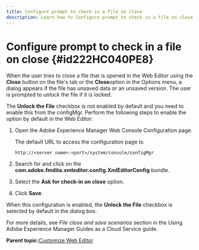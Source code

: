 ```yaml
---
title: Configure prompt to check in a file on close
description: Learn how to Configure prompt to check in a file on close
---
```


# Configure prompt to check in a file on close {#id222HC040PE8}

When the user tries to close a file that is opened in the Web Editor using the **Close** button on the file's tab or the **Close**option in the Options menu, a dialog appears if the file has unsaved data or an unsaved version. The user is prompted to unlock the file if it is locked.

The **Unlock the File** checkbox is not enabled by default and you need to enable this from the configMgr. Perform the following steps to enable the option by default in the Web Editor:

1.  Open the Adobe Experience Manager Web Console Configuration page.

    The default URL to access the configuration page is:

    ```http
    http://<server name>:<port>/system/console/configMgr
    ```

1.  Search for and click on the **com.adobe.fmdita.xmleditor.config.XmlEditorConfig** bundle.

1.  Select the **Ask for check-in on close** option.

1.  Click **Save**.


When this configuration is enabled, the **Unlock the File** checkbox is selected by default in the dialog box.

For more details, see *File close and save scenarios* section in the Using Adobe Experience Manager Guides as a Cloud Service guide.

**Parent topic:**[Customize Web Editor](conf-web-editor.md)

